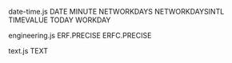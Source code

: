 date-time.js
DATE
MINUTE
NETWORKDAYS
NETWORKDAYSINTL
TIMEVALUE
TODAY
WORKDAY 


engineering.js
ERF.PRECISE 
ERFC.PRECISE


text.js
TEXT
